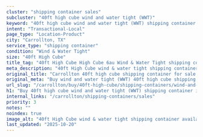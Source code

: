 ```yaml
---
cluster: "shipping container sales"
subcluster: "40ft high cube wind and water tight (WWT)"
keyword: "40ft high cube wind and water tight (WWT) shipping container for sale Carrollton, TX"
intent: "Transactional-Local"
page_type: "Location-Product"
city: "Carrollton, TX"
service_type: "shipping container"
condition: "Wind & Water Tight"
size: "40ft High Cube"
title_tag: "40ft High Cube High Cube 6au Wind & Water Tight shipping container Sales in Carrollton | LC Container"
meta_description: "40ft High Cube wind & water tight shipping container sales in Carrollton. High cube containers with extra height. Fast delivery, competitive pricing. Serving shipping containers area. Quote ID: KN6. Call (214) 524-4168 for your free quote today."
original_title: "Carrollton 40ft high cube shipping container for sale | LC"
original_meta: "Buy wind and water tight (WWT) 40ft high cube shipping container sale with local delivery in Carrollton, TX. LC Container — local Since 2003. Request a fast quote today."
url_slug: "/carrollton/buy/40ft-high-cube/shipping-containers/wind-and-water-tight-wwt"
h1: "Buy 40ft high cube wind and water tight (WWT) shipping container in Carrollton"
internal_links: "/carrollton/shipping-containers/sales"
priority: 3
notes: ""
noindex: true
image_alt: "40ft High Cube wind & water tight shipping container available for delivery in Carrollton"
last_updated: "2025-10-20"
---
```


<!-- TODO: Add unique city/inventory copy, images, and internal links here. -->

